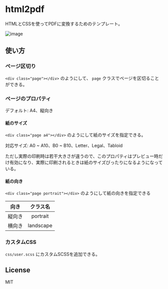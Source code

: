 # html2pdf

HTMLとCSSを使ってPDFに変換するためのテンプレート。

![image](https://user-images.githubusercontent.com/42645594/126158796-12da7385-4f5b-4b13-ab7b-f82787f4c1bf.png)

## 使い方

### ページ区切り

`<div class="page"></div>` のようにして、 `page` クラスでページを区切ることができる。

### ページのプロパティ

デフォルト: A4、縦向き

#### 紙のサイズ

`<div class="page a4"></div>` のようにして紙のサイズを指定できる。

対応サイズ: A0 ~ A10、B0 ~ B10、Letter、Legal、Tabloid

ただし実際の印刷時は若干大きさが違うので、このプロパティはプレビュー時だけ有効になり、実際に印刷されるときは紙のサイズぴったりになるようになっている。

#### 紙の向き

`<div class="page portrait"></div>` のようにして紙の向きを指定できる

|  向き  | クラス名  |
| :----: | :-------: |
| 縦向き | portrait  |
| 横向き | landscape |

### カスタムCSS

`css/user.scss` にカスタムSCSSを追加できる。

## License
MIT

